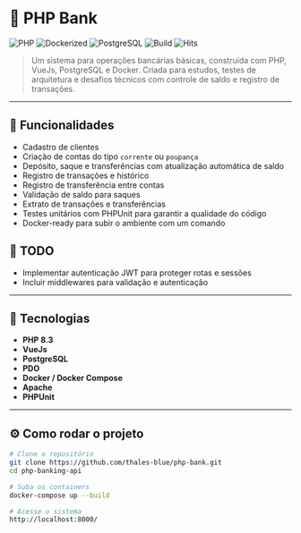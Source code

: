 # 💸 PHP Bank

![PHP](https://img.shields.io/badge/language-PHP-blue)
![Dockerized](https://img.shields.io/badge/docker-ready-0db7ed)
![PostgreSQL](https://img.shields.io/badge/database-PostgreSQL-336791)
![Build](https://img.shields.io/badge/build-passing-brightgreen)
![Hits](https://hits.sh/github.com/thales-blue/php-banking-api.svg)

> Um sistema para operações bancárias básicas, construída com PHP, VueJs, PostgreSQL e Docker.
> Criada para estudos, testes de arquitetura e desafios técnicos com controle de saldo e registro de transações.

---

## 🚀 Funcionalidades

- Cadastro de clientes
- Criação de contas do tipo `corrente` ou `poupança`
- Depósito, saque e transferências com atualização automática de saldo
- Registro de transações e histórico
- Registro de transferência entre contas
- Validação de saldo para saques
- Extrato de transações e transferências
- Testes unitários com PHPUnit para garantir a qualidade do código
- Docker-ready para subir o ambiente com um comando

## 📌 TODO

- Implementar autenticação JWT para proteger rotas e sessões
- Incluir middlewares para validação e autenticação

---

## 🧰 Tecnologias

- **PHP 8.3**
- **VueJs**
- **PostgreSQL**
- **PDO**
- **Docker / Docker Compose**
- **Apache**
- **PHPUnit**

---

## ⚙️ Como rodar o projeto

```bash
# Clone o repositório
git clone https://github.com/thales-blue/php-bank.git
cd php-banking-api

# Suba os containers
docker-compose up --build

# Acesse o sistema
http://localhost:8000/
```
